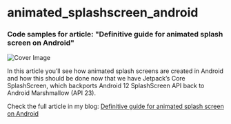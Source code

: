# animated_splashscreen_android
### Code samples for article: "Definitive guide for animated splash screen on Android"
![Cover Image](https://www.tiagoloureiro.tech/cover/definitive_splash.png)

In this article you’ll see how animated splash screens are created in Android and how this should be done now that we have Jetpack’s Core SplashScreen, which backports Android 12 SplashScreen API back to Android Marshmallow (API 23).

Check the full article in my blog: [Definitive guide for animated splash screen on Android](https://www.tiagoloureiro.tech/posts/definitive-guide-for-splash-screen-android/)
